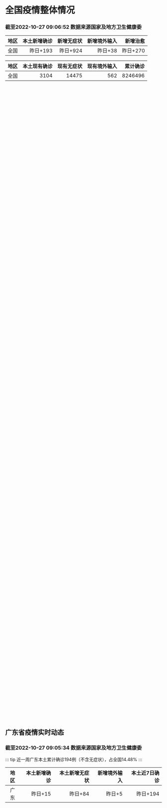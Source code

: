 
# 全国疫情整体情况
### 截至2022-10-27 09:06:52 数据来源国家及地方卫生健康委

|地区|本土新增确诊|新增无症状|新增境外输入|新增治愈|
|:--:|---:|---:|---:|---:|
|全国|昨日+193|昨日+924|昨日+38|昨日+270|

|地区|本土现有确诊|现有无症状|现有境外输入|累计确诊|
|:--:|---:|---:|---:|---:|
|全国|3104|14475|562|8246496|

<ChinaMap :dataList="dataList" :title="title"/>

<div id="chinaDayModify" style="width:100%;height:500px;margin-bottom:10px;"></div>
<div id="chinaAddHistoryData" style="width:100%;height:500px;margin-bottom:10px;"></div>
<div id="chinaNowHistoryData" style="width:100%;height:500px;margin-bottom:10px;"></div>
<div id="chinaTotalHistoryData" style="width:100%;height:500px;margin-bottom:10px;"></div>


## 广东省疫情实时动态
### 截至2022-10-27 09:05:34 数据来源国家及地方卫生健康委

::: tip 近一周广东本土累计确诊194例（不含无症状），占全国14.48%
:::

|地区|本土新增确诊|本土新增无症状|新增境外输入|本土近7日确诊|
|:--:|---:|---:|---:|---:|
|广东|昨日+15|昨日+84|昨日+5|昨日+194|

<div id="guangdongModify" style="width:100%;height:500px;margin-bottom:10px;"></div>
<div id="guangdongTotalHistory" style="width:100%;height:500px;margin-bottom:10px;"></div>
<div id="guangzhouModifyHistory" style="width:100%;height:500px;margin-bottom:10px;"></div>


<script>
import * as echarts from 'echarts'
export default {
  data(){
    return {
      title: '新增本土确诊',
      dataList: [{name: '台湾', value: 0, addList: []},{name: '香港', value: 0, addList: []},{name: '湖北', value: 0, addList: []},{name: '上海', value: 1, addList: [{name: '浦东', num: 1},]},{name: '吉林', value: 0, addList: []},{name: '广东', value: 15, addList: [{name: '广州', num: 11},{name: '惠州', num: 2},{name: '佛山', num: 1},{name: '江门', num: 1},]},{name: '海南', value: 0, addList: []},{name: '四川', value: 4, addList: [{name: '外省返川人员', num: 3},{name: '宜宾', num: 1},]},{name: '福建', value: 31, addList: [{name: '平潭综合实验区', num: 10},{name: '莆田', num: 5},{name: '泉州', num: 5},{name: '福州', num: 5},{name: '南平', num: 3},]},{name: '北京', value: 12, addList: [{name: '朝阳', num: 6},{name: '西城', num: 4},{name: '通州', num: 2},]},{name: '内蒙古', value: 30, addList: [{name: '鄂尔多斯', num: 13},{name: '呼和浩特', num: 6},{name: '锡林郭勒', num: 6},{name: '包头', num: 4},{name: '赤峰', num: 1},]},{name: '陕西', value: 13, addList: [{name: '西安', num: 9},{name: '汉中', num: 4},]},{name: '浙江', value: 1, addList: [{name: '杭州', num: 1},]},{name: '河南', value: 5, addList: [{name: '郑州', num: 5},]},{name: '黑龙江', value: 0, addList: []},{name: '山东', value: 3, addList: [{name: '枣庄', num: 2},{name: '威海', num: 1},]},{name: '云南', value: 0, addList: []},{name: '江苏', value: 12, addList: [{name: '南京', num: 11},{name: '常州', num: 1},]},{name: '天津', value: 1, addList: [{name: '静海区', num: 1},]},{name: '广西', value: 0, addList: []},{name: '河北', value: 0, addList: []},{name: '辽宁', value: 0, addList: []},{name: '新疆', value: 11, addList: [{name: '乌鲁木齐', num: 7},{name: '伊犁哈萨克自治州', num: 4},]},{name: '湖南', value: 13, addList: [{name: '怀化', num: 7},{name: '邵阳', num: 6},]},{name: '安徽', value: 3, addList: [{name: '合肥', num: 3},]},{name: '江西', value: 0, addList: []},{name: '西藏', value: 2, addList: [{name: '拉萨', num: 2},]},{name: '甘肃', value: 0, addList: []},{name: '重庆', value: 13, addList: [{name: '永川区', num: 13},]},{name: '山西', value: 16, addList: [{name: '大同', num: 5},{name: '太原', num: 5},{name: '运城', num: 2},{name: '吕梁', num: 2},{name: '朔州', num: 1},]},{name: '贵州', value: 0, addList: []},{name: '澳门', value: 0, addList: []},{name: '青海', value: 7, addList: [{name: '西宁', num: 5},{name: '海北州', num: 1},{name: '果洛州', num: 1},]},{name: '宁夏', value: 0, addList: []},{name: '南海诸岛', value: 0, addList: []}]
    }
  },
  mounted () {
    this.chartChDay = echarts.init(document.getElementById("chinaDayModify"), "dark")
,this.chartChAdd = echarts.init(document.getElementById("chinaAddHistoryData"), "dark")
,this.chartChNow = echarts.init(document.getElementById("chinaNowHistoryData"), "dark")
,this.chartChTotal = echarts.init(document.getElementById("chinaTotalHistoryData"), "dark")
,this.chartGdMod = echarts.init(document.getElementById("guangdongModify"), "dark")
,this.chartGdTotal = echarts.init(document.getElementById("guangdongTotalHistory"), "dark")
,this.chartGzMod = echarts.init(document.getElementById("guangzhouModifyHistory"), "dark")


    const option_gd_mod = {
      title: {
        text: '广东疫情新增趋势（人）'
      },
      tooltip: {
        trigger: 'axis'
      },
      legend: {
        data: ['本土新增确诊', '本土新增无症状', '新增境外输入']
      },
      grid: {
        left: '3%',
        right: '4%',
        bottom: '3%',
        containLabel: true
      },
      toolbox: {
        feature: {
          saveAsImage: {}
        }
      },
      xAxis: {
        type: 'category',
        boundaryGap: false,
        data: ["08.29","08.30","08.31","09.01","09.02","09.03","09.04","09.05","09.06","09.07","09.08","09.09","09.10","09.11","09.12","09.13","09.14","09.15","09.16","09.17","09.18","09.19","09.20","09.21","09.22","09.23","09.24","09.25","09.26","09.27","09.28","09.29","09.30","10.01","10.02","10.03","10.04","10.05","10.06","10.07","10.08","10.09","10.10","10.11","10.12","10.13","10.14","10.15","10.16","10.17","10.18","10.19","10.20","10.21","10.22","10.23","10.24","10.25","10.26",]
      },
      yAxis: {
        type: 'value'
      },
      series: [
        {
          name: '本土新增确诊',
          type: 'line',
          stack: 'Total',
          smooth: true,
          data: [24,25,40,55,65,79,63,43,42,27,36,26,15,17,7,6,5,5,3,2,1,0,3,1,2,5,6,7,12,4,18,16,22,17,19,27,34,37,41,47,34,31,38,43,36,53,60,35,23,36,50,26,27,19,32,23,33,45,15,]
        },
        {
          name: '本土新增无症状',
          type: 'line',
          stack: 'Total',
          smooth: true,
          data: [12,21,34,41,40,24,26,17,18,12,28,6,10,11,4,3,4,1,1,1,2,1,2,2,4,0,0,5,5,2,5,15,21,10,24,16,24,27,34,27,21,24,25,11,17,21,29,29,38,61,48,58,62,74,59,70,62,67,84,]
        },
        {
          name: '新增境外输入',
          type: 'line',
          stack: 'Total',
          smooth: true,
          data: [11,10,13,16,17,18,16,16,19,6,16,23,19,21,12,11,8,10,15,7,11,15,12,13,14,15,12,19,14,15,21,15,11,29,11,19,18,19,27,10,14,27,27,14,17,15,24,18,18,11,12,14,25,17,9,19,12,6,5,]
        }
      ]
    };

    const option_gd_total = {
      title: {
        text: '广东疫情概览（人）'
      },
      tooltip: {
        trigger: 'axis'
      },
      legend: {
        data: ['累计确诊', '累计治愈']
      },
      grid: {
        left: '3%',
        right: '4%',
        bottom: '3%',
        containLabel: true
      },
      toolbox: {
        feature: {
          saveAsImage: {}
        }
      },
      xAxis: {
        type: 'category',
        boundaryGap: false,
        data: ["08.29","08.30","08.31","09.01","09.02","09.03","09.04","09.05","09.06","09.07","09.08","09.09","09.10","09.11","09.12","09.13","09.14","09.15","09.16","09.17","09.18","09.19","09.20","09.21","09.22","09.23","09.24","09.25","09.26","09.27","09.28","09.29","09.30","10.01","10.02","10.03","10.04","10.05","10.06","10.07","10.08","10.09","10.10","10.11","10.12","10.13","10.14","10.15","10.16","10.17","10.18","10.19","10.20","10.21","10.22","10.23","10.24","10.25","10.26",]
      },
      yAxis: {
        type: 'value'
      },
      series: [
        {
          name: '累计确诊',
          type: 'line',
          stack: 'Total',
          smooth: true,
          data: [8933,8968,9021,9092,9174,9271,9350,9413,9474,9507,9559,9608,9642,9680,9699,9716,9729,9744,9762,9771,9783,9798,9813,9827,9843,9863,9881,9905,9931,9950,9991,10022,10055,10101,10131,10177,10229,10285,10353,10410,10458,10516,10581,10638,10691,10759,10843,10896,10947,10994,11056,11106,11138,11174,11215,11257,11302,11353,11373,]
        },
        {
          name: '累计治愈',
          type: 'line',
          stack: 'Total',
          smooth: true,
          data: [8561,8591,8620,8641,8671,8708,8725,8744,8775,8804,8831,8855,8888,8923,8959,9011,9075,9140,9140,9140,9140,9140,9140,9140,9529,9529,9529,9529,9529,9529,9529,9529,9529,9529,9529,9529,9529,9529,9877,9877,9877,9972,10007,10048,10091,10127,10127,10127,10178,10239,10298,10298,10298,10298,10298,10298,10298,10298,10298,]
        }
      ]
    };

    const option_gz_mod = {
      title: {
        text: '广州疫情新增趋势（人）'
      },
      tooltip: {
        trigger: 'axis'
      },
      legend: {
        data: ['本土新增确诊', '本土新增无症状']
      },
      grid: {
        left: '3%',
        right: '4%',
        bottom: '3%',
        containLabel: true
      },
      toolbox: {
        feature: {
          saveAsImage: {}
        }
      },
      xAxis: {
        type: 'category',
        boundaryGap: false,
        data: ["0829","0830","0831","0901","0902","0903","0904","0905","0906","0907","0908","0909","0910","0911","0912","0913","0914","0915","0916","0917","0918","0919","0920","0921","0922","0923","0924","0925","0926","0927","0928","0929","0930","1001","1002","1003","1004","1005","1006","1007","1008","1009","1010","1011","1012","1013","1014","1015","1016","1017","1018","1019","1020","1021","1022","1023","1024","1025","1026",]
      },
      yAxis: {
        type: 'value'
      },
      series: [
        {
          name: '本土新增确诊',
          type: 'line',
          stack: 'Total',
          smooth: true,
          data: [0,5,5,3,7,4,8,5,6,3,2,0,0,0,0,0,0,0,0,1,0,0,0,0,1,4,5,2,2,0,1,1,2,0,5,10,12,14,21,17,18,5,13,6,10,25,23,20,3,16,22,6,10,12,18,16,22,27,11,]
        },
        {
          name: '本土新增无症状',
          type: 'line',
          stack: 'Total',
          smooth: true,
          data: [0,0,4,2,3,0,1,3,1,1,0,0,0,0,0,0,0,0,1,0,1,0,1,2,4,0,0,0,1,1,0,2,0,0,3,7,5,13,8,12,9,15,1,2,7,3,8,16,27,43,31,44,46,46,39,53,43,46,39,]
        }
      ]
    };

    const option_ch_day  = {
      series: [
        {
          type: 'treemap',
          data: [
            {
              name: '本土新增确诊昨日+193',
              value: 193,
            },
            {
              name: '新增无症状昨日+924',
              value: 924,
            },
            {
              name: '新增境外输入昨日+38',
              value: 38,
            },
            {
              name: '新增治愈昨日+270',
              value: 270,
            },
          ]
        }
      ]
    };

    const option_ch_add = {
      title: {
        text: '新增疫情整体走势'
      },
      tooltip: {
        trigger: 'axis'
      },
      legend: {
        data: ['本土确诊', '无症状感染', '新增境外输入']
      },
      grid: {
        left: '3%',
        right: '4%',
        bottom: '3%',
        containLabel: true
      },
      toolbox: {
        feature: {
          saveAsImage: {}
        }
      },
      xAxis: {
        type: 'category',
        boundaryGap: false,
        data: ["08.27","08.28","08.29","08.30","08.31","09.01","09.02","09.03","09.04","09.05","09.06","09.07","09.08","09.09","09.10","09.11","09.12","09.13","09.14","09.15","09.16","09.17","09.18","09.19","09.20","09.21","09.22","09.23","09.24","09.25","09.26","09.27","09.28","09.29","09.30","10.01","10.02","10.03","10.04","10.05","10.06","10.07","10.08","10.09","10.10","10.11","10.12","10.13","10.14","10.15","10.16","10.17","10.18","10.19","10.20","10.21","10.22","10.23","10.24","10.25","10.26",]
      },
      yAxis: {
        type: 'value'
      },
      series: [
        {
          name: '本土确诊',
          type: 'line',
          stack: 'Total',
          smooth: true,
          data: [259,301,349,349,307,318,440,314,303,264,323,241,259,239,179,164,188,196,126,102,76,106,92,104,123,114,121,129,159,235,173,119,106,97,106,116,189,250,223,183,216,447,441,373,427,374,322,249,291,174,182,208,204,164,158,159,155,173,205,297,193,]
        },
        {
          name: '无症状感染',
          type: 'line',
          stack: 'Total',
          smooth: true,
          data: [1035,1255,1368,1326,1596,1567,1379,1359,1249,1235,1247,1093,1033,994,959,785,727,762,823,746,505,930,715,525,485,512,627,624,601,597,636,625,526,625,549,432,466,626,747,1005,1267,1301,1307,1566,1662,1386,1154,1010,900,668,534,587,630,643,638,658,683,751,875,944,924,]
        },
        {
          name: '新增境外输入',
          type: 'line',
          stack: 'Total',
          smooth: true,
          data: [48,51,33,43,61,55,62,70,46,46,57,39,42,51,55,62,54,41,41,59,64,48,55,48,43,51,54,59,58,60,72,75,64,59,66,63,51,57,50,46,72,54,62,61,64,43,50,64,70,70,63,42,43,47,56,56,52,48,41,41,38,]
        }
      ]
    };

    const option_ch_now = {
      title: {
        text: '现有疫情整体走势'
      },
      tooltip: {
        trigger: 'axis'
      },
      legend: {
        data: ['本土确诊', '无症状感染', '新增境外输入']
      },
      grid: {
        left: '3%',
        right: '4%',
        bottom: '3%',
        containLabel: true
      },
      toolbox: {
        feature: {
          saveAsImage: {}
        }
      },
      xAxis: {
        type: 'category',
        boundaryGap: false,
        data: ["08.27","08.28","08.29","08.30","08.31","09.01","09.02","09.03","09.04","09.05","09.06","09.07","09.08","09.09","09.10","09.11","09.12","09.13","09.14","09.15","09.16","09.17","09.18","09.19","09.20","09.21","09.22","09.23","09.24","09.25","09.26","09.27","09.28","09.29","09.30","10.01","10.02","10.03","10.04","10.05","10.06","10.07","10.08","10.09","10.10","10.11","10.12","10.13","10.14","10.15","10.16","10.17","10.18","10.19","10.20","10.21","10.22","10.23","10.24","10.25","10.26",]
      },
      yAxis: {
        type: 'value'
      },
      series: [
        {
          name: '本土确诊',
          type: 'line',
          stack: 'Total',
          smooth: true,
          data: [6364,6101,5973,5834,5779,5658,5756,5636,5668,5670,5709,5713,5666,5575,5403,5083,4851,4714,4334,3681,3502,3293,3070,2881,2726,2606,2494,2477,2395,2404,2381,2378,2365,2359,2301,2314,2306,2341,2261,2263,2329,2666,2977,3240,3460,3637,3779,3824,3906,3854,3808,3777,3677,3595,3529,3362,3245,3179,3062,3127,3104,]
        },
        {
          name: '无症状感染',
          type: 'line',
          stack: 'Total',
          smooth: true,
          data: [568,547,510,501,519,530,551,562,559,557,571,548,560,560,567,568,566,563,550,565,586,572,576,577,571,577,564,563,552,558,585,613,632,610,608,631,623,629,615,620,628,633,641,646,644,623,618,632,657,650,655,636,635,623,624,624,629,605,592,578,562,]
        },
        {
          name: '新增境外输入',
          type: 'line',
          stack: 'Total',
          smooth: true,
          data: [21301,21326,21729,22052,22906,23471,23260,23287,23491,23860,24163,24009,23400,22660,22555,21919,21298,20832,20206,18729,18148,17756,17213,16241,14762,14010,13518,11627,11277,10573,10414,10373,10105,9829,9770,9618,8814,8449,8109,8069,8744,9419,10193,11206,11944,12805,13455,13998,14442,14606,14679,14750,14715,14774,14658,14360,14193,14094,14026,14399,14475,]
        }
      ]
    };

    const option_ch_total = {
      title: {
        text: '累计疫情整体走势'
      },
      tooltip: {
        trigger: 'axis'
      },
      legend: {
        data: ['确诊(含港澳台)', '死亡(含港澳台)']
      },
      grid: {
        left: '3%',
        right: '4%',
        bottom: '3%',
        containLabel: true
      },
      toolbox: {
        feature: {
          saveAsImage: {}
        }
      },
      xAxis: {
        type: 'category',
        boundaryGap: false,
        data: ["08.27","08.28","08.29","08.30","08.31","09.01","09.02","09.03","09.04","09.05","09.06","09.07","09.08","09.09","09.10","09.11","09.12","09.13","09.14","09.15","09.16","09.17","09.18","09.19","09.20","09.21","09.22","09.23","09.24","09.25","09.26","09.27","09.28","09.29","09.30","10.01","10.02","10.03","10.04","10.05","10.06","10.07","10.08","10.09","10.10","10.11","10.12","10.13","10.14","10.15","10.16","10.17","10.18","10.19","10.20","10.21","10.22","10.23","10.24","10.25","10.26",]
      },
      yAxis: {
        type: 'value'
      },
      series: [
        {
          name: '确诊(含港澳台)',
          type: 'line',
          stack: 'Total',
          smooth: true,
          data: [5817871,5846327,5868458,5901615,5938060,5974028,6009747,6044288,6080405,6106096,6144277,6187141,6223835,6259551,6296680,6330038,6356783,6404975,6455788,6502479,6545234,6585920,6626392,6655661,6701113,6748819,6792066,6833790,6872895,6912675,6942179,6988610,7037863,7083359,7127469,7171159,7215114,7249310,7299603,7355347,7402656,7454504,7499946,7499946,7578751,7621171,7621171,7621171,7778306,7822739,7865269,7895059,7895059,7895059,8026778,8064765,8101522,8137786,8137786,8137786,8246496,]
        },
        {
          name: '死亡(含港澳台)',
          type: 'line',
          stack: 'Total',
          smooth: true,
          data: [24699,24740,24766,24806,24836,24883,24927,24976,25019,25058,25088,25130,25171,25237,25275,25315,25354,25381,25428,25491,25553,25603,25671,25712,25744,25792,25868,26074,26132,26176,26244,26278,26330,26388,26446,26500,26568,26609,21422,26706,26769,26823,26823,26823,26823,26823,26823,26823,26823,26823,26823,26823,26823,26823,26823,26823,26823,26823,26823,26823,26823,]
        }
      ]
    };

    this.chartGdMod.setOption(option_gd_mod);
    this.chartGdTotal.setOption(option_gd_total);
    this.chartGzMod.setOption(option_gz_mod);
    this.chartChDay.setOption(option_ch_day);
    this.chartChAdd.setOption(option_ch_add);
    this.chartChNow.setOption(option_ch_now);
    this.chartChTotal.setOption(option_ch_total);

    window.onresize = () => {
      this.chartGdMod.resize()
      this.chartGdTotal.resize()
      this.chartGzMod.resize()
      this.chartChDay.resize()
      this.chartChAdd.resize()
      this.chartChNow.resize()
      this.chartChTotal.resize()
    }
  }
}
</script>

## 广东省各地区疫情情况

::: danger 210个中高风险地区
:::

|地区|本土新增确诊|本土新增无症状|本土近7日确诊|中高风险地区|
|:--:|---:|---:|---:|---:|
|广州|+11|+39|+116|+129|
|惠州|+2|+2|+4|+3|
|佛山|+1|+9|+17|+4|
|江门|+1|+1|+11|+18|
|梅州|0|+29|+3|+7|
|深圳|0|+2|+32|+23|
|揭阳|0|+2|0|+13|
|肇庆|0|0|+4|0|
|中山|0|0|+4|+10|
|清远|0|0|+2|0|
|阳江|0|0|+1|+3|
|汕尾|0|0|0|0|
|东莞|0|0|0|0|
|汕头|0|0|0|0|
|茂名|0|0|0|0|
|珠海|0|0|0|0|
|潮州|0|0|0|0|
|湛江|0|0|0|0|
|河源|0|0|0|0|
|云浮|0|0|0|0|
|韶关|0|0|0|0|


## 广东疫情热点动态

  
### 10-27 10:04
::: tip 佛山26日新增本土确诊病例1例、本土无症状感染者9例
10月26日0—24时，佛山市新增本土确诊病例1例，新增本土无症状感染者9例。个案1为主动就诊人员，在发热门诊就诊期间核酸检测阳性。个案2-10均作为佛山市近日报告的阳性人员的密接纳入隔离管理，在隔离...

信息来源：南方都市报

[阅读全文](https://h5.baike.qq.com/mobile/landing.html?docid=20221027A01OI700&isNews=1&adtag=wxjk.yqssc.yqdt)
:::

### 10-27 09:30
::: tip 深圳市南山区一地降为低风险区
深圳市南山区新型冠状病毒肺炎疫情
防控指挥部办公室通告
（第 219 号）
按照国务院应对新型冠状病毒肺炎疫情联防联控机制综合组《新型冠状病毒肺炎疫情防控方案（第九版）》相关规定，经专家组研判，自20...

北京日报客户端

[阅读全文](https://view.inews.qq.com/a/20221027A01D8S00?&chlid=news_news_top&uid=100188415180#)
:::

### 10-27 08:59
::: tip 10月26日深圳新增2例新冠病毒无症状感染者
人民网深圳10月27日电 (江佳玲)10月27日，深圳市卫健委通报，10月26日0—24时，深圳在集中隔离观察人员中发现2例新冠病毒无症状感染者。病例1，男，29岁，居住在宝安区新安街道招商华侨城曦城...

信息来源：金台资讯

[阅读全文](https://h5.baike.qq.com/mobile/landing.html?docid=20221027A013VB00&isNews=1&adtag=wxjk.yqssc.yqdt)
:::

### 10-27 00:14
::: tip 自风险地区返珠后未落实防疫要求，金湾通报调查处理情况
10月26日，珠海市金湾区新型冠状病毒肺炎疫情防控指挥部办公室发布情况通报，近日，金湾区有关部门依法对一起违反疫情防控要求的违法行为进行调查处理。具体情况通报如下：一、T3、T4、T9项目业主方办事员...

信息来源：南方PLUS

[阅读全文](https://h5.baike.qq.com/mobile/landing.html?docid=20221027A004CN00&isNews=1&adtag=wxjk.yqssc.yqdt)
:::

### 10-27 00:14
::: tip 配合疫情防控需要，广州长隆欢乐世界27日起暂时闭园
据广州长隆官方微博发布的消息，因配合疫情防控需要，执行疫情防控要求，广州长隆欢乐世界将于10月27日（星期四）起暂时闭园。开放时间将另行公布。此前已经预订相关产品的游客，可通过原购买渠道免费退票。【南...

信息来源：南方PLUS

[阅读全文](https://h5.baike.qq.com/mobile/landing.html?docid=20221027A004C300&isNews=1&adtag=wxjk.yqssc.yqdt)
:::

### 10-27 08:40
::: tip 2022年10月27日广东省新冠肺炎疫情情况
                                                        　　10月26日0-24时，全省新增本土确诊病例14例（广州11例，佛山1例，惠州1例，...

信息来源：广东省卫生健康委员会

[阅读全文](https://h5.baike.qq.com/mobile/landing.html?docid=WJW2022102713UK4VRE&isNews=1&adtag=wxjk.yqssc.yqdt)
:::

### 10-26 21:59
::: tip 广州本轮疫情流行毒株传播力更强潜伏期更短
(抗击新冠肺炎)广州本轮疫情流行毒株传播力更强潜伏期更短
　　中新社广州10月26日电 (记者 王华)本月以来的广州疫情仍在发展中。广州市疾控中心26日在疫情防控发布会上表示，本轮疫情流行毒株奥密克戎...

中国新闻网

[阅读全文](https://view.inews.qq.com/a/20221026A08M0N00?&chlid=news_news_top&uid=100188415180#)
:::

### 10-26 21:04
::: tip 梅州市“1023”疫情新增感染者10例，均为无症状感染者
10月25日，丰顺新增10例新冠病毒无症状感染者，其中：集中隔离点发现7例、高风险区筛查3例。新增病例情况如下：病例20：男，22岁，与个案10是同住人员，居住在丰顺县汤坑镇柑园路，在集中隔离点筛查发...

信息来源：南方PLUS

[阅读全文](https://h5.baike.qq.com/mobile/landing.html?docid=20221026A0866N00&isNews=1&adtag=wxjk.yqssc.yqdt)
:::

### 10-26 21:00
::: tip 揭阳市揭东区发现2例核酸检测结果异常人员
2022年10月25日，揭东区在主动核酸检测中发现2名核酸检测结果异常人员，均与榕城确诊病例存在时空交集，市、区有序开展流调排查、核酸检测、隔离管控、环境消杀等处置工作。涉疫人员1主要活动行程轨迹如下...

信息来源：南方都市报

[阅读全文](https://h5.baike.qq.com/mobile/landing.html?docid=20221026A084O900&isNews=1&adtag=wxjk.yqssc.yqdt)
:::

### 10-26 18:59
::: tip 感染者从被感染到传染人最短仅需24小时！广州：本轮疫情奥密克戎BA.5.2系列分支表现出更强传播能力
每经编辑：李泽东据央视新闻，10月26日，记者从广州市疫情防控新闻发布会上了解到，近期先后发生的聚集性疫情，都是在感染者的居住圈、工作圈、社交圈这三个圈层。通过人员密集、空间密闭的区域进行传播，譬如城...

信息来源：每日经济新闻

[阅读全文](https://h5.baike.qq.com/mobile/landing.html?docid=20221026A06XOV00&isNews=1&adtag=wxjk.yqssc.yqdt)
:::

